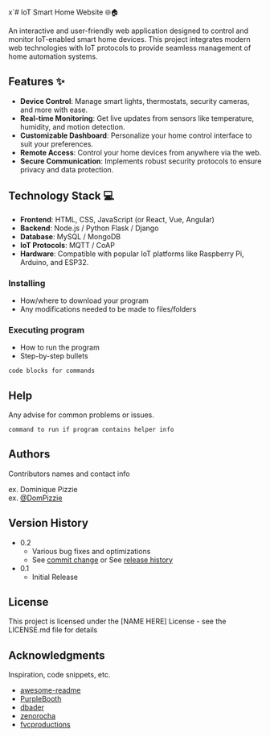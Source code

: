 x`# IoT Smart Home Website 🌐🏠

An interactive and user-friendly web application designed to control and monitor IoT-enabled smart home devices. This project integrates modern web technologies with IoT protocols to provide seamless management of home automation systems.

## **Features** ✨
- **Device Control**: Manage smart lights, thermostats, security cameras, and more with ease.
- **Real-time Monitoring**: Get live updates from sensors like temperature, humidity, and motion detection.
- **Customizable Dashboard**: Personalize your home control interface to suit your preferences.
- **Remote Access**: Control your home devices from anywhere via the web.
- **Secure Communication**: Implements robust security protocols to ensure privacy and data protection.

## **Technology Stack** 💻
- **Frontend**: HTML, CSS, JavaScript (or React, Vue, Angular)
- **Backend**: Node.js / Python Flask / Django
- **Database**: MySQL / MongoDB
- **IoT Protocols**: MQTT / CoAP
- **Hardware**: Compatible with popular IoT platforms like Raspberry Pi, Arduino, and ESP32.


### Installing

* How/where to download your program
* Any modifications needed to be made to files/folders

### Executing program

* How to run the program
* Step-by-step bullets
```
code blocks for commands
```

## Help

Any advise for common problems or issues.
```
command to run if program contains helper info
```

## Authors

Contributors names and contact info

ex. Dominique Pizzie  
ex. [@DomPizzie](https://twitter.com/dompizzie)

## Version History

* 0.2
    * Various bug fixes and optimizations
    * See [commit change]() or See [release history]()
* 0.1
    * Initial Release

## License

This project is licensed under the [NAME HERE] License - see the LICENSE.md file for details

## Acknowledgments

Inspiration, code snippets, etc.
* [awesome-readme](https://github.com/matiassingers/awesome-readme)
* [PurpleBooth](https://gist.github.com/PurpleBooth/109311bb0361f32d87a2)
* [dbader](https://github.com/dbader/readme-template)
* [zenorocha](https://gist.github.com/zenorocha/4526327)
* [fvcproductions](https://gist.github.com/fvcproductions/1bfc2d4aecb01a834b46)
